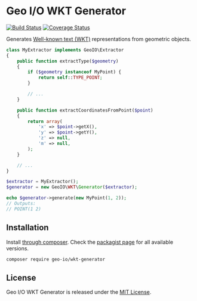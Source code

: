Geo I/O WKT Generator
=====================

[![Build Status](https://travis-ci.org/geo-io/wkt-generator.svg?branch=master)](https://travis-ci.org/geo-io/wkt-generator)
[![Coverage Status](https://img.shields.io/coveralls/geo-io/wkt-generator.svg?style=flat)](https://coveralls.io/r/geo-io/wkt-generator)

Generates [Well-known text (WKT)](http://en.wikipedia.org/wiki/Well-known_text)
representations from geometric objects.

```php
class MyExtractor implements GeoIO\Extractor
{
    public function extractType($geometry)
    {
        if ($geometry instanceof MyPoint) {
            return self::TYPE_POINT;
        }

        // ...
    }

    public function extractCoordinatesFromPoint($point)
    {
        return array(
            'x' => $point->getX(),
            'y' => $point->getY(),
            'z' => null,
            'm' => null,
        );
    }

    // ...
}

$extractor = MyExtractor();
$generator = new GeoIO\WKT\Generator($extractor);

echo $generator->generate(new MyPoint(1, 2));
// Outputs:
// POINT(1 2)
```

Installation
------------

Install [through composer](http://getcomposer.org). Check the
[packagist page](https://packagist.org/packages/geo-io/wkt-generator) for all
available versions.

```bash
composer require geo-io/wkt-generator
```

License
-------

Geo I/O WKT Generator is released under the [MIT License](LICENSE).
